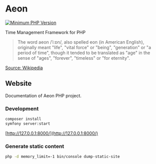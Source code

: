 # Aeon

[![Minimum PHP Version](https://img.shields.io/badge/php-%3E%3D%207.4-8892BF.svg)](https://php.net/)

Time Management Framework for PHP

> The word aeon /ˈiːɒn/, also spelled eon (in American English), originally meant "life", "vital force" or "being", 
> "generation" or "a period of time", though it tended to be translated as "age" in the sense of "ages", "forever", 
> "timeless" or "for eternity".

[Source: Wikipedia](https://en.wikipedia.org/wiki/Aeon) 

## Website

Documentation of Aeon PHP project. 

### Development 

```bash
composer install
symfony server:start
```

[http://127.0.0.1:8000/](http://127.0.0.1:8000/)

### Generate static content

```bash
php -d memory_limit=-1 bin/console dump-static-site
```